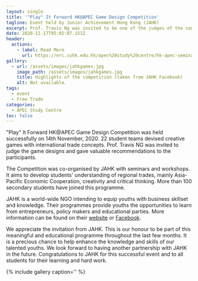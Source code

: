 ```yaml
---
layout: single
title: '"Play" It Forward HK@APEC Game Design Competition'
tagline: Event held by Junior Achievement Hong Kong (JAHK)
excerpt: Prof. Travis Ng was invited to be one of the judges of the competition.
date: 2020-11-17T05:02:07.151Z
header:
  actions:
    - label: Read More
      url: https://erc.cuhk.edu.hk/apec%20study%20centre/hk-apec-seminar-2020/
gallery:
  - url: /assets/images/jahkgames.jpg
    image_path: /assets/images/jahkgames.jpg
    title: Highlights of the competition (taken from JAHK Facebook)
    alt: Not available.
tags:
  - event
  - Free Trade
categories:
  - APEC Study Centre
toc: false
---
```

"Play" It Forward HK@APEC Game Design Competition was held successfully on 14th November, 2020. 22 student teams devised creative games with international trade concepts. Prof. Travis NG was invited to judge the game designs and gave valuable recommendations to the participants. 

The Competition was co-organised by JAHK with seminars and workshops. It aims to develop students' understanding of regional trades, mainly Asia-Pacific Economic Cooperation, creativity and critical thinking. More than 100 secondary students have joined this programme. 

JAHK is a world-wide NGO intending to equip youths with business skillset and knowledge. Their programmes provide youths the opportunities to learn from entrepreneurs, policy makers and educational parties. More information can be found on their [website](http://www.jahk.org) or [Facebook](https://www.facebook.com/JAHONGKONG/).

We appreciate the invitation from JAHK. This is our honour to be part of this meaningful and educational programme throughout the last few months. It is a precious chance to help enhance the knowledge and skills of our talented youths. We look forward to having another partnership with JAHK in the future. Congratulations to JAHK for this successful event and to all students for their learning and hard work.



{% include gallery caption='' %}